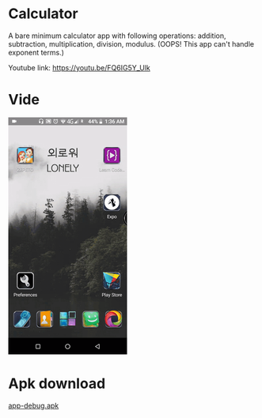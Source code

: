 # **Calculator**

A bare minimum calculator app with following operations: addition, subtraction, multiplication, division, modulus.
(OOPS! This app can't handle exponent terms.)

Youtube link: https://youtu.be/FQ6IG5Y_Ulk

# **Vide**
![](src/calculator.gif)

# **Apk download**
[app-debug.apk](src/app-debug.apk?raw=true)
